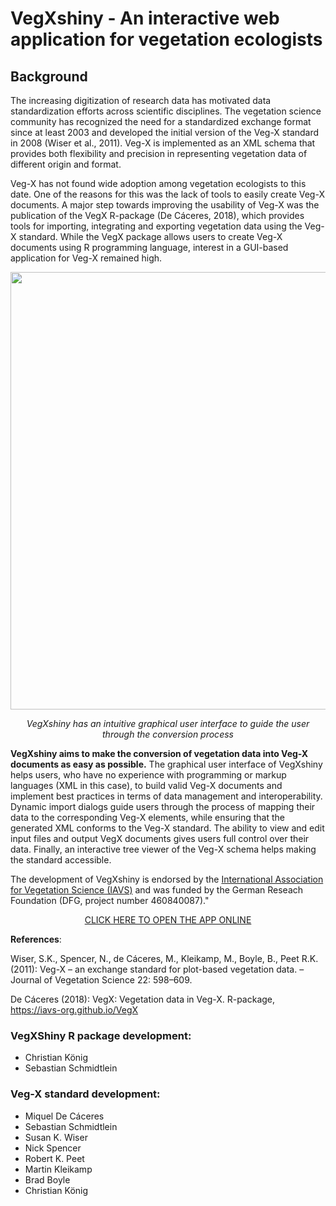 
<!-- README.md is generated from README.Rmd. Please edit that file -->

# VegXshiny - An interactive web application for vegetation ecologists

## Background

The increasing digitization of research data has motivated data
standardization efforts across scientific disciplines. The vegetation
science community has recognized the need for a standardized exchange
format since at least 2003 and developed the initial version of the
Veg-X standard in 2008 (Wiser et al., 2011). Veg-X is implemented as an
XML schema that provides both flexibility and precision in representing
vegetation data of different origin and format.

Veg-X has not found wide adoption among vegetation ecologists to this
date. One of the reasons for this was the lack of tools to easily create
Veg-X documents. A major step towards improving the usability of Veg-X
was the publication of the VegX R-package (De Cáceres, 2018), which
provides tools for importing, integrating and exporting vegetation data
using the Veg-X standard. While the VegX package allows users to create
Veg-X documents using R programming language, interest in a GUI-based
application for Veg-X remained high.

<center>

<img src="inst/app/www/images/vegxshiny_UI.png" width="700" />

*VegXshiny has an intuitive graphical user interface to guide the user
through the conversion process*
</center>

**VegXshiny aims to make the conversion of vegetation data into Veg-X
documents as easy as possible.** The graphical user interface of
VegXshiny helps users, who have no experience with programming or markup
languages (XML in this case), to build valid Veg-X documents and
implement best practices in terms of data management and
interoperability. Dynamic import dialogs guide users through the process
of mapping their data to the corresponding Veg-X elements, while
ensuring that the generated XML conforms to the Veg-X standard. The
ability to view and edit input files and output VegX documents gives
users full control over their data. Finally, an interactive tree viewer
of the Veg-X schema helps making the standard accessible.

The development of VegXshiny is endorsed by the [International
Association for Vegetation Science (IAVS)](http://iavs.org/) and was
funded by the German Reseach Foundation (DFG, project number 460840087)."

<div style="text-align:center">

<a href="http://37.120.167.83" target="_blank"> CLICK HERE TO OPEN THE
APP ONLINE </a>

</div>

**References**:

Wiser, S.K., Spencer, N., de Cáceres, M., Kleikamp, M., Boyle, B., Peet
R.K. (2011): Veg-X – an exchange standard for plot-based vegetation
data. – Journal of Vegetation Science 22: 598–609.

De Cáceres (2018): VegX: Vegetation data in Veg-X. R-package,
<https://iavs-org.github.io/VegX>

### VegXShiny R package development:

- Christian König
- Sebastian Schmidtlein

### Veg-X standard development:

- Miquel De Cáceres
- Sebastian Schmidtlein
- Susan K. Wiser
- Nick Spencer
- Robert K. Peet
- Martin Kleikamp
- Brad Boyle
- Christian König

